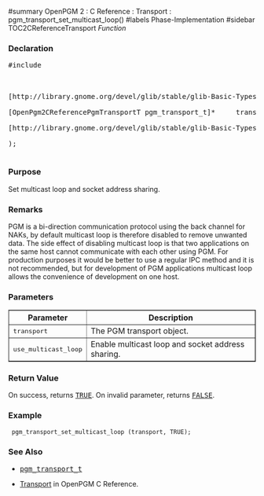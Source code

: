 ﻿#summary OpenPGM 2 : C Reference : Transport : pgm\_transport\_set\_multicast\_loop()
#labels Phase-Implementation
#sidebar TOC2CReferenceTransport
_Function_
### Declaration ###
<pre>
#include <pgm/pgm.h><br>
<br>
[http://library.gnome.org/devel/glib/stable/glib-Basic-Types.html#gboolean gboolean] *pgm_transport_set_multicast_loop* (<br>
[OpenPgm2CReferencePgmTransportT pgm_transport_t]*     transport,<br>
[http://library.gnome.org/devel/glib/stable/glib-Basic-Types.html#gboolean gboolean]             use_multicast_loop<br>
);<br>
</pre>

### Purpose ###
Set multicast loop and socket address sharing.

### Remarks ###
PGM is a bi-direction communication protocol using the back channel for NAKs, by default multicast loop is therefore disabled to remove unwanted data.  The side effect of disabling multicast loop is that two applications on the same host cannot communicate with each other using PGM.  For production purposes it would be better to use a regular IPC method and it is not recommended, but for development of PGM applications multicast loop allows the convenience of development on one host.

### Parameters ###
<table cellpadding='5' border='1' cellspacing='0'>
<tr>
<th>Parameter</th>
<th>Description</th>
</tr>
<tr>
<td><tt>transport</tt></td>
<td>The PGM transport object.</td>
</tr><tr>
<td><tt>use_multicast_loop</tt></td>
<td>Enable multicast loop and socket address sharing.</td>
</tr>
</table>


### Return Value ###
On success, returns <tt><a href='http://library.gnome.org/devel/glib/stable/glib-Standard-Macros.html#TRUE--CAPS'>TRUE</a></tt>.  On invalid parameter, returns <tt><a href='http://library.gnome.org/devel/glib/stable/glib-Standard-Macros.html#FALSE--CAPS'>FALSE</a></tt>.

### Example ###
```
 pgm_transport_set_multicast_loop (transport, TRUE);
```

### See Also ###
  * <tt><a href='OpenPgm2CReferencePgmTransportT.md'>pgm_transport_t</a></tt><br>
<ul><li><a href='OpenPgm2CReferenceTransport.md'>Transport</a> in OpenPGM C Reference.